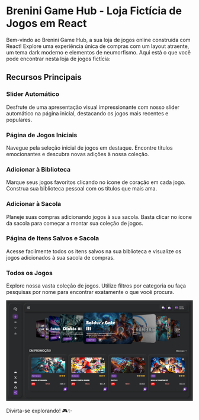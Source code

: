 # Brenini Game Hub - Loja Fictícia de Jogos em React

Bem-vindo ao Brenini Game Hub, a sua loja de jogos online construída com React! Explore uma experiência única de compras com um layout atraente, um tema dark moderno e elementos de neumorfismo. Aqui está o que você pode encontrar nesta loja de jogos fictícia:

## Recursos Principais

### Slider Automático
Desfrute de uma apresentação visual impressionante com nosso slider automático na página inicial, destacando os jogos mais recentes e populares.

### Página de Jogos Iniciais
Navegue pela seleção inicial de jogos em destaque. Encontre títulos emocionantes e descubra novas adições à nossa coleção.

### Adicionar à Biblioteca
Marque seus jogos favoritos clicando no ícone de coração em cada jogo. Construa sua biblioteca pessoal com os títulos que mais ama.

### Adicionar à Sacola
Planeje suas compras adicionando jogos à sua sacola. Basta clicar no ícone da sacola para começar a montar sua coleção de jogos.

### Página de Itens Salvos e Sacola
Acesse facilmente todos os itens salvos na sua biblioteca e visualize os jogos adicionados à sua sacola de compras.

### Todos os Jogos
Explore nossa vasta coleção de jogos. Utilize filtros por categoria ou faça pesquisas por nome para encontrar exatamente o que você procura.

<img alt="Tela Inicial da Game Shop" src="assets/ScreenShotBGH.png">

Divirta-se explorando! 🎮✨
